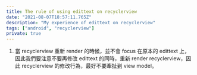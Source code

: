 ```yaml
---
title: The rule of using edittext on recyclerview
date: "2021-08-07T18:57:11.765Z"
description: "My experience of edittext on recyclerview"
tags: ["android", "recyclerview"]
private: true
---
```


1. 當 recyclerview 重新 render 的時候，並不會 focus 在原本的 edittext 上，因此我們要注意不要再修改 edittext 的同時，重新 render recyclerview，因此 recyclerview 的修改行為，最好不要牽扯到 view model。
